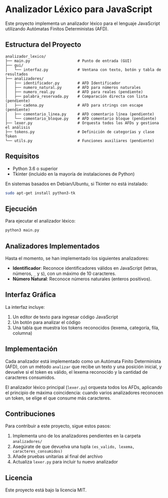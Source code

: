 # Analizador Léxico para JavaScript

Este proyecto implementa un analizador léxico para el lenguaje JavaScript utilizando Autómatas Finitos Deterministas (AFD).

## Estructura del Proyecto

```
analizador_lexico/
├── main.py                     # Punto de entrada (GUI)
├── gui/
│   └── interfaz.py             # Ventana con texto, botón y tabla de resultados
├── analizadores/
│   ├── identificador.py        # AFD Identificador
│   ├── numero_natural.py       # AFD para números naturales
│   ├── numero_real.py          # AFD para reales (pendiente)
│   ├── palabra_reservada.py    # Comparación directa con lista (pendiente)
│   ├── cadena.py               # AFD para strings con escape (pendiente)
│   ├── comentario_linea.py     # AFD comentario línea (pendiente)
│   └── comentario_bloque.py    # AFD comentario bloque (pendiente)
├── lexer.py                    # Orquesta todos los AFDs y gestiona el análisis
├── tokens.py                   # Definición de categorías y clase Token
└── utils.py                    # Funciones auxiliares (pendiente)
```

## Requisitos

- Python 3.6 o superior
- Tkinter (incluido en la mayoría de instalaciones de Python)

En sistemas basados en Debian/Ubuntu, si Tkinter no está instalado:

```bash
sudo apt-get install python3-tk
```

## Ejecución

Para ejecutar el analizador léxico:

```bash
python3 main.py
```

## Analizadores Implementados

Hasta el momento, se han implementado los siguientes analizadores:

- **Identificador**: Reconoce identificadores válidos en JavaScript (letras, números, `_` y `$`), con un máximo de 10 caracteres.
- **Número Natural**: Reconoce números naturales (enteros positivos).

## Interfaz Gráfica

La interfaz incluye:

1. Un editor de texto para ingresar código JavaScript
2. Un botón para analizar el código
3. Una tabla que muestra los tokens reconocidos (lexema, categoría, fila, columna)

## Implementación

Cada analizador está implementado como un Autómata Finito Determinista (AFD), con un método `analizar` que recibe un texto y una posición inicial, y devuelve si el token es válido, el lexema reconocido y la cantidad de caracteres consumidos.

El analizador léxico principal (`lexer.py`) orquesta todos los AFDs, aplicando el principio de máxima coincidencia: cuando varios analizadores reconocen un token, se elige el que consume más caracteres.

## Contribuciones

Para contribuir a este proyecto, sigue estos pasos:

1. Implementa uno de los analizadores pendientes en la carpeta `analizadores/`
2. Asegúrate de que devuelva una tupla `(es_valido, lexema, caracteres_consumidos)`
3. Añade pruebas unitarias al final del archivo
4. Actualiza `lexer.py` para incluir tu nuevo analizador

## Licencia

Este proyecto está bajo la licencia MIT. 